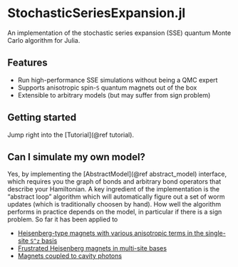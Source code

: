 # StochasticSeriesExpansion.jl

An implementation of the stochastic series expansion (SSE) quantum Monte Carlo algorithm for Julia.

## Features

* Run high-performance SSE simulations without being a QMC expert
* Supports anisotropic spin-``S`` quantum magnets out of the box
* Extensible to arbitrary models (but may suffer from sign problem)

## Getting started

Jump right into the [Tutorial](@ref tutorial).

## Can I simulate my own model?

Yes, by implementing the [AbstractModel](@ref abstract_model) interface, which requires you the graph of bonds and arbitrary bond operators that describe your Hamiltonian. A key ingredient of the implementation is the “abstract loop” algorithm which will automatically figure out a set of worm updates (which is traditionally choosen by hand). How well the algorithm performs in practice depends on the model, in particular if there is a sign problem. So far it has been applied to

* [Heisenberg-type magnets with various anisotropic terms in the single-site ``S^z`` basis](https://doi.org/10.1038/s42005-023-01359-x)
* [Frustrated Heisenberg magnets in multi-site bases](https://doi.org/10.21468/scipostphys.12.2.054)
* [Magnets coupled to cavity photons](https://doi.org/10.1103/physrevb.100.054437)
